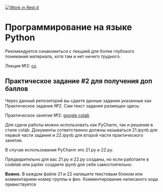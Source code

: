 [![Work in Repl.it](https://classroom.github.com/assets/work-in-replit-14baed9a392b3a25080506f3b7b6d57f295ec2978f6f33ec97e36a161684cbe9.svg)](https://classroom.github.com/online_ide?assignment_repo_id=4209164&assignment_repo_type=AssignmentRepo)
# Программирование на языке Python

Рекомендуется ознакомиться с лекцией для более глубокого понимания материала, хотя там и нет ничего трудного.

Лекция №2:
[co](https://colab.research.google.com/github/true-grue/kispython/blob/main/lect2.ipynb)


## Практическое задание #2 для получения доп баллов

Через данный репозиторий вы сдаете данные задания указанные как Практическое задание №2. Сам текст задания размещен здесь:

Практическое занятие №2:
[google colab](https://colab.research.google.com/github/true-grue/kispython/blob/main/pract2.ipynb)

Для сдачи работы можно использовать как PyCharm, так и решения в стиле colab. Документы сответственно должны называться 21.ipynb для первой части задания и 22.ipynb для второй части практического занятия.

В случае использования PyCharm это 21.py и 22.py.

Предварительно для вас 21.py и 22.py созданы, но если работаете в codelab или jupiter создаете ipynb для себя самостоятельно.

**Важно.** В каждом файле 21 и 22 напишите текстовым блоком или комментарием номер группы и фио. Комментирование написаного кода привествуется

